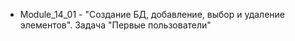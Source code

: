 - Module_14_01 - "Создание БД, добавление, выбор и удаление элементов". Задача "Первые пользователи"
